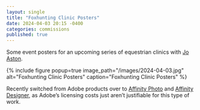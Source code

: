 ```yaml
---
layout: single
title: "Foxhunting Clinic Posters"
date: 2024-04-03 20:15 -0400
categories: commissions
published: true
---
```


Some event posters for an upcoming series of equestrian clinics with [Jo Aston](https://www.facebook.com/p/Jo-Aston-Hunting-Clinics-100048134631947/).

{% include figure popup=true image_path="/images/2024-04-03.jpg" alt="Foxhunting Clinic Posters" caption="Foxhunting Clinic Posters" %}

Recently switched from Adobe products over to [Affinity Photo](https://affinity.serif.com/en-us/photo/) and [Affinity Designer](https://affinity.serif.com/en-us/designer/), as Adobe’s licensing costs just aren’t justifiable for this type of work.
